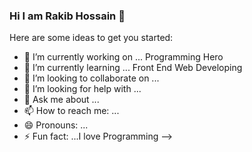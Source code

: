 ### Hi I am Rakib Hossain 👋


Here are some ideas to get you started:

- 🔭 I’m currently working on ... Programming Hero
- 🌱 I’m currently learning ... Front End Web Developing
- 👯 I’m looking to collaborate on ...
- 🤔 I’m looking for help with ...
- 💬 Ask me about ...
- 📫 How to reach me: ...
- 😄 Pronouns: ...
- ⚡ Fun fact: ...I love Programming
-->
